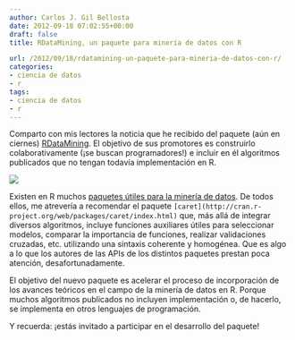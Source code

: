 ```yaml
---
author: Carlos J. Gil Bellosta
date: 2012-09-18 07:02:55+00:00
draft: false
title: RDataMining, un paquete para minería de datos con R

url: /2012/09/18/rdatamining-un-paquete-para-mineria-de-datos-con-r/
categories:
- ciencia de datos
- r
tags:
- ciencia de datos
- r
---
```


Comparto con mis lectores la noticia que he recibido del paquete (aún en ciernes) [RDataMining](http://www.rdatamining.com/package). El objetivo de sus promotores es construirlo colaborativamente (¡se buscan programadores!) e incluir en él algoritmos publicados que no tengan todavía implementación en R.

[![](/wp-uploads/2012/09/rdatamining.png)
](/wp-uploads/2012/09/rdatamining.png)

Existen en R muchos [paquetes útiles para la minería de datos](http://www.rdatamining.com/package). De todos ellos, me atrevería a recomendar el paquete `[caret](http://cran.r-project.org/web/packages/caret/index.html)` que, más allá de integrar diversos algoritmos, incluye funciones auxiliares útiles para seleccionar modelos, comparar la importancia de funciones, realizar validaciones cruzadas, etc. utilizando una sintaxis coherente y homogénea. Que es algo a lo que los autores de las APIs de los distintos paquetes prestan poca atención, desafortunadamente.

El objetivo del nuevo paquete es acelerar el proceso de incorporación de los avances teóricos en el campo de la minería de datos en R. Porque muchos algoritmos publicados no incluyen implementación o, de hacerlo, se implementa en otros lenguajes de programación.

Y recuerda: ¡estás invitado a participar en el desarrollo del paquete!
